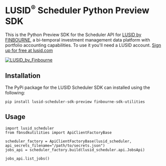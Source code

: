 # LUSID<sup>®</sup> Scheduler Python Preview SDK
This is the Python Preview SDK for the Scheduler API for [LUSID by FINBOURNE](https://www.finbourne.com/lusid-technology), a bi-temporal investment management data platform with portfolio accounting capabilities. To use it you'll need a LUSID account. [Sign up for free at lusid.com](https://www.lusid.com/app/signup)

<a href="https://www.lusid.com/app/signup"><img src="https://content.finbourne.com/LUSID_repo.png" alt="LUSID_by_Finbourne"></a>

## Installation

The PyPi package for the LUSID Scheduler SDK can installed using the following:

```
pip install lusid-scheduler-sdk-preview finbourne-sdk-utilities
```

## Usage

```
import lusid_scheduler
from fbnsdkutilities import ApiClientFactoryBase

scheduler_factory = ApiClientFactoryBase(lusid_scheduler, api_secrets_filename="/path/to/secrets.json")
jobs_api = scheduler_factory.build(lusid_scheduler.api.JobsApi)

jobs_api.list_jobs()
```
